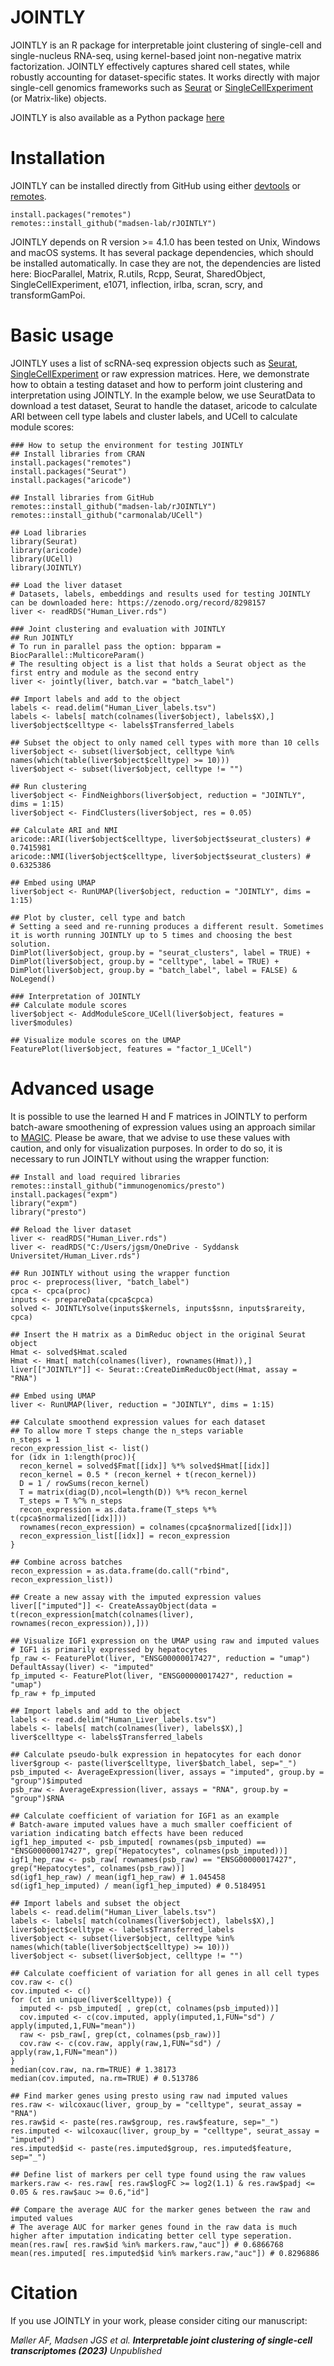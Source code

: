 # JOINTLY

JOINTLY is an R package for interpretable joint clustering of single-cell and single-nucleus RNA-seq, using kernel-based joint non-negative matrix factorization. JOINTLY effectively captures shared cell states, while robustly accounting for dataset-specific states. It works directly with major single-cell genomics frameworks such as [Seurat](https://github.com/satijalab/seurat) or [SingleCellExperiment](https://github.com/drisso/SingleCellExperiment) (or Matrix-like) objects.

JOINTLY is also available as a Python package [here](https://github.com/madsen-lab/pyJOINTLY)

# Installation

JOINTLY can be installed directly from GitHub using either [devtools](https://cran.r-project.org/web/packages/devtools/index.html) or [remotes](https://cran.r-project.org/web/packages/remotes/index.html). 

```{R}
install.packages("remotes")
remotes::install_github("madsen-lab/rJOINTLY")
```

JOINTLY depends on R version >= 4.1.0 has been tested on Unix, Windows and macOS systems. It has several package dependencies, which should be installed automatically. In case they are not, the dependencies are listed here: BiocParallel, Matrix, R.utils, Rcpp, Seurat, SharedObject, SingleCellExperiment, e1071, inflection, irlba, scran, scry, and transformGamPoi.

# Basic usage

JOINTLY uses a list of scRNA-seq expression objects such as [Seurat](https://github.com/satijalab/seurat), [SingleCellExperiment](https://github.com/drisso/SingleCellExperiment) or raw expression matrices. 
Here, we demonstrate how to obtain a testing dataset and how to perform joint clustering and interpretation using JOINTLY. In the example below, we use SeuratData to download a test dataset, Seurat to handle the dataset, aricode to calculate ARI between cell type labels and cluster labels, and UCell to calculate module scores:

```{R}
### How to setup the environment for testing JOINTLY
## Install libraries from CRAN
install.packages("remotes")
install.packages("Seurat")
install.packages("aricode")

## Install libraries from GitHub
remotes::install_github("madsen-lab/rJOINTLY")
remotes::install_github("carmonalab/UCell")

## Load libraries
library(Seurat)
library(aricode)
library(UCell)
library(JOINTLY)

## Load the liver dataset
# Datasets, labels, embeddings and results used for testing JOINTLY can be downloaded here: https://zenodo.org/record/8298157
liver <- readRDS("Human_Liver.rds")

### Joint clustering and evaluation with JOINTLY
## Run JOINTLY
# To run in parallel pass the option: bpparam = BiocParallel::MulticoreParam()
# The resulting object is a list that holds a Seurat object as the first entry and module as the second entry
liver <- jointly(liver, batch.var = "batch_label")

## Import labels and add to the object
labels <- read.delim("Human_Liver_labels.tsv")
labels <- labels[ match(colnames(liver$object), labels$X),]
liver$object$celltype <- labels$Transferred_labels

## Subset the object to only named cell types with more than 10 cells
liver$object <- subset(liver$object, celltype %in% names(which(table(liver$object$celltype) >= 10)))
liver$object <- subset(liver$object, celltype != "")

## Run clustering
liver$object <- FindNeighbors(liver$object, reduction = "JOINTLY", dims = 1:15)
liver$object <- FindClusters(liver$object, res = 0.05)

## Calculate ARI and NMI
aricode::ARI(liver$object$celltype, liver$object$seurat_clusters) # 0.7415981
aricode::NMI(liver$object$celltype, liver$object$seurat_clusters) # 0.6325386

## Embed using UMAP
liver$object <- RunUMAP(liver$object, reduction = "JOINTLY", dims = 1:15)

## Plot by cluster, cell type and batch
# Setting a seed and re-running produces a different result. Sometimes it is worth running JOINTLY up to 5 times and choosing the best solution.
DimPlot(liver$object, group.by = "seurat_clusters", label = TRUE) + DimPlot(liver$object, group.by = "celltype", label = TRUE) + DimPlot(liver$object, group.by = "batch_label", label = FALSE) & NoLegend()

### Interpretation of JOINTLY
## Calculate module scores
liver$object <- AddModuleScore_UCell(liver$object, features = liver$modules)

## Visualize module scores on the UMAP
FeaturePlot(liver$object, features = "factor_1_UCell")
```

# Advanced usage

It is possible to use the learned H and F matrices in JOINTLY to perform batch-aware smoothening of expression values using an approach similar to [MAGIC](https://pubmed.ncbi.nlm.nih.gov/29961576/). Please be aware, that we advise to use these values with caution, and only for visualization purposes. In order to do so, it is necessary to run JOINTLY without using the wrapper function:

```{R}
## Install and load required libraries
remotes::install_github("immunogenomics/presto")
install.packages("expm")
library("expm")
library("presto")

## Reload the liver dataset
liver <- readRDS("Human_Liver.rds")
liver <- readRDS("C:/Users/jgsm/OneDrive - Syddansk Universitet/Human_Liver.rds")

## Run JOINTLY without using the wrapper function
proc <- preprocess(liver, "batch_label")
cpca <- cpca(proc)
inputs <- prepareData(cpca$cpca)
solved <- JOINTLYsolve(inputs$kernels, inputs$snn, inputs$rareity, cpca)

## Insert the H matrix as a DimReduc object in the original Seurat object
Hmat <- solved$Hmat.scaled
Hmat <- Hmat[ match(colnames(liver), rownames(Hmat)),]
liver[["JOINTLY"]] <- Seurat::CreateDimReducObject(Hmat, assay = "RNA")

## Embed using UMAP
liver <- RunUMAP(liver, reduction = "JOINTLY", dims = 1:15)

## Calculate smoothend expression values for each dataset
## To allow more T steps change the n_steps variable
n_steps = 1
recon_expression_list <- list()
for (idx in 1:length(proc)){
  recon_kernel = solved$Fmat[[idx]] %*% solved$Hmat[[idx]]
  recon_kernel = 0.5 * (recon_kernel + t(recon_kernel))
  D = 1 / rowSums(recon_kernel)
  T = matrix(diag(D),ncol=length(D)) %*% recon_kernel
  T_steps = T %^% n_steps
  recon_expression = as.data.frame(T_steps %*% t(cpca$normalized[[idx]]))
  rownames(recon_expression) = colnames(cpca$normalized[[idx]])
  recon_expression_list[[idx]] = recon_expression
}

## Combine across batches
recon_expression = as.data.frame(do.call("rbind", recon_expression_list))

## Create a new assay with the imputed expression values
liver[["imputed"]] <- CreateAssayObject(data = t(recon_expression[match(colnames(liver), rownames(recon_expression)),]))

## Visualize IGF1 expression on the UMAP using raw and imputed values
# IGF1 is primarily expressed by hepatocytes
fp_raw <- FeaturePlot(liver, "ENSG00000017427", reduction = "umap")
DefaultAssay(liver) <- "imputed"
fp_imputed <- FeaturePlot(liver, "ENSG00000017427", reduction = "umap")
fp_raw + fp_imputed

## Import labels and add to the object
labels <- read.delim("Human_Liver_labels.tsv")
labels <- labels[ match(colnames(liver), labels$X),]
liver$celltype <- labels$Transferred_labels

## Calculate pseudo-bulk expression in hepatocytes for each donor
liver$group <- paste(liver$celltype, liver$batch_label, sep="_")
psb_imputed <- AverageExpression(liver, assays = "imputed", group.by = "group")$imputed
psb_raw <- AverageExpression(liver, assays = "RNA", group.by = "group")$RNA

## Calculate coefficient of variation for IGF1 as an example
# Batch-aware imputed values have a much smaller coefficient of variation indicating batch effects have been reduced
igf1_hep_imputed <- psb_imputed[ rownames(psb_imputed) == "ENSG00000017427", grep("Hepatocytes", colnames(psb_imputed))]
igf1_hep_raw <- psb_raw[ rownames(psb_raw) == "ENSG00000017427", grep("Hepatocytes", colnames(psb_raw))]
sd(igf1_hep_raw) / mean(igf1_hep_raw) # 1.045458
sd(igf1_hep_imputed) / mean(igf1_hep_imputed) # 0.5184951

## Import labels and subset the object
labels <- read.delim("Human_Liver_labels.tsv")
labels <- labels[ match(colnames(liver$object), labels$X),]
liver$object$celltype <- labels$Transferred_labels
liver$object <- subset(liver$object, celltype %in% names(which(table(liver$object$celltype) >= 10)))
liver$object <- subset(liver$object, celltype != "")

## Calculate coefficient of variation for all genes in all cell types
cov.raw <- c()
cov.imputed <- c()
for (ct in unique(liver$celltype)) {
  imputed <- psb_imputed[ , grep(ct, colnames(psb_imputed))]
  cov.imputed <- c(cov.imputed, apply(imputed,1,FUN="sd") / apply(imputed,1,FUN="mean"))
  raw <- psb_raw[, grep(ct, colnames(psb_raw))]
  cov.raw <- c(cov.raw, apply(raw,1,FUN="sd") / apply(raw,1,FUN="mean"))
}
median(cov.raw, na.rm=TRUE) # 1.38173
median(cov.imputed, na.rm=TRUE) # 0.513786

## Find marker genes using presto using raw nad imputed values
res.raw <- wilcoxauc(liver, group_by = "celltype", seurat_assay = "RNA")
res.raw$id <- paste(res.raw$group, res.raw$feature, sep="_")
res.imputed <- wilcoxauc(liver, group_by = "celltype", seurat_assay = "imputed")
res.imputed$id <- paste(res.imputed$group, res.imputed$feature, sep="_")

## Define list of markers per cell type found using the raw values
markers.raw <- res.raw[ res.raw$logFC >= log2(1.1) & res.raw$padj <= 0.05 & res.raw$auc >= 0.6,"id"]

## Compare the average AUC for the marker genes between the raw and imputed values
# The average AUC for marker genes found in the raw data is much higher after imputation indicating better cell type seperation.
mean(res.raw[ res.raw$id %in% markers.raw,"auc"]) # 0.6866768
mean(res.imputed[ res.imputed$id %in% markers.raw,"auc"]) # 0.8296886
```

# Citation
If you use JOINTLY in your work, please consider citing our manuscript:

_Møller AF, Madsen JGS et al. **Interpretable joint clustering of single-cell transcriptomes (2023)** Unpublished_  <br/>
